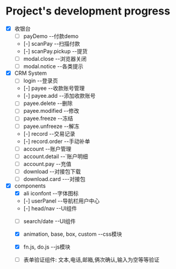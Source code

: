 # Project's development progress

- [x] 收银台
    - [ ] payDemo  --付款demo
    - [-] scanPay  --扫描付款
    - [-] scanPay.pickup  --提货
    - [ ] modal.close  --浏览器关闭
    - [ ] modal.notice  --各类提示    
- [x] CRM System
    - [ ] login  --登录页
    - [-] payee  --收款账号管理
    - [-] payee.add  --添加收款账号
    - [ ] payee.delete  --删除
    - [ ] payee.modified  --修改
    - [ ] payee.freeze  --冻结
    - [ ] payee.unfreeze  --解冻
    - [-] record  --交易记录
    - [-] record.order  --手动补单
    - [ ] account  --账户管理
    - [ ] account.detail  --`账户明细
    - [ ] account.pay  --充值
    - [ ] download  --对接包下载
    - [ ] download.card  ---对接包  
- [x] components
    - [x] ali iconfont  --字体图标
    - [-] userPanel  --导航栏用户中心 
    - [-] head/nav  --UI组件
    - [ ] search/date  --UI组件
    - [x] animation, base, box, custom  --css模块 
    - [x] fn.js, do.js  --js模块
    - [ ] 表单验证组件: 文本,电话,邮箱,俩次确认,输入为空等等验证

 
